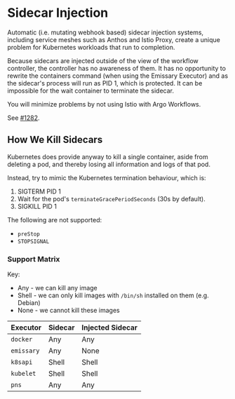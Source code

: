 # Sidecar Injection

Automatic (i.e. mutating webhook based) sidecar injection systems, including service meshes such as Anthos and Istio
Proxy, create a unique problem for Kubernetes workloads that run to completion.

Because sidecars are injected outside of the view of the workflow controller, the controller has no awareness of them.
It has no opportunity to rewrite the containers command (when using the Emissary Executor) and as the sidecar's process
will run as PID 1, which is protected. It can be impossible for the wait container to terminate the sidecar.

You will minimize problems by not using Istio with Argo Workflows.

See [#1282](https://github.com/argoproj/argo-workflows/issues/1282).

## How We Kill Sidecars

Kubernetes does provide anyway to kill a single container, aside from deleting a pod, and thereby losing all information
and logs of that pod.

Instead, try to mimic the Kubernetes termination behaviour, which is:

1. SIGTERM PID 1
1. Wait for the pod's `terminateGracePeriodSeconds` (30s by default).
1. SIGKILL PID 1

The following are not supported:

* `preStop`
* `STOPSIGNAL`

### Support Matrix

Key:

* Any - we can kill any image
* Shell - we can only kill images with `/bin/sh` installed on them (e.g. Debian)
* None - we cannot kill these images

| Executor | Sidecar | Injected Sidecar | 
|---|---|---| 
| `docker` | Any | Any | 
| `emissary` | Any | None | 
| `k8sapi` | Shell | Shell | 
| `kubelet` | Shell | Shell | 
| `pns` | Any | Any | 